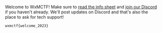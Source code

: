 Welcome to WxMCTF! Make sure to [read the info sheet](https://docs.google.com/document/u/1/d/19e-frfMbch_aIjb7y4WPvUoxH3ZtnCkm6TUDUDl1PEQ/edit) and [join our Discord](https://discord.gg/pfNEUt5) if you haven't already. We'll post updates on Discord and that's also the place to ask for tech support!

`wxmctf{welcome_2023}`
